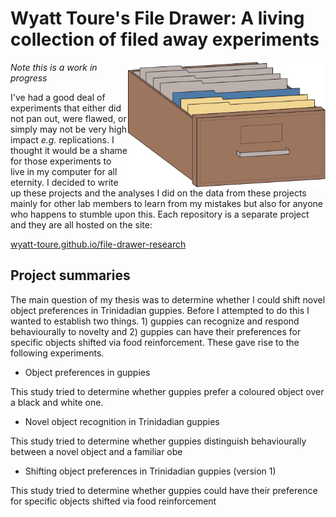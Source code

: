 # Wyatt Toure's File Drawer: A living collection of filed away experiments

<img src="file-drawer-logo.svg" height="200" align="right"/>

*Note this is a work in progress*

I've had a good deal of experiments that either did not pan out, were flawed, 
or simply may not be very high impact *e.g.* replications. I thought it would 
be a shame for those experiments to live in my computer for all eternity. I 
decided to write up these projects and the analyses I did on the data from these 
projects mainly for other lab members to learn from my mistakes but also for 
anyone who happens to stumble upon this. Each repository is a separate project 
and they are all hosted on the site:

[wyatt-toure.github.io/file-drawer-research](https://wyatt-toure.github.io/file-drawer-research/)

## Project summaries 

The main question of my thesis was to determine whether I could shift novel 
object preferences in Trinidadian guppies. Before I attempted to do this I 
wanted to establish two things. 1) guppies can recognize and respond 
behaviourally to novelty and 2) guppies can have their preferences for 
specific objects shifted via food reinforcement. These gave rise to the
following experiments.

- Object preferences in guppies

This study tried to determine whether guppies prefer a coloured object over a black and white one.

- Novel object recognition in Trinidadian guppies 

This study tried to determine whether guppies distinguish behaviourally between a novel object and a familiar obe

- Shifting object preferences in Trinidadian guppies (version 1)

This study tried to determine whether guppies could have their preference for specific objects shifted via food reinforcement
